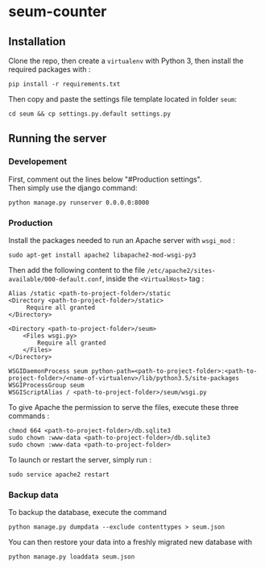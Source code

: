 # seum-counter

## Installation

Clone the repo, then create a `virtualenv` with Python 3, then install the required packages with :

    pip install -r requirements.txt

Then copy and paste the settings file template located in folder `seum`:
```
cd seum && cp settings.py.default settings.py
```

## Running the server

### Developement

First, comment out the lines below "#Production settings".  
Then simply use the django command:

    python manage.py runserver 0.0.0.0:8000

### Production

Install the packages needed to run an Apache server with `wsgi_mod` :

    sudo apt-get install apache2 libapache2-mod-wsgi-py3

Then add the following content to the file `/etc/apache2/sites-available/000-default.conf`, inside the `<VirtualHost>` tag :

    Alias /static <path-to-project-folder>/static
    <Directory <path-to-project-folder>/static>
         Require all granted
    </Directory>

    <Directory <path-to-project-folder>/seum>
        <Files wsgi.py>
            Require all granted
        </Files>
    </Directory>

    WSGIDaemonProcess seum python-path=<path-to-project-folder>:<path-to-project-folder>/<name-of-virtualenv>/lib/python3.5/site-packages
    WSGIProcessGroup seum
    WSGIScriptAlias / <path-to-project-folder>/seum/wsgi.py

To give Apache the permission to serve the files, execute these three commands :

    chmod 664 <path-to-project-folder>/db.sqlite3
    sudo chown :www-data <path-to-project-folder>/db.sqlite3
    sudo chown :www-data <path-to-project-folder>

To launch or restart the server, simply run :

    sudo service apache2 restart

### Backup data

To backup the database, execute the command

    python manage.py dumpdata --exclude contenttypes > seum.json

You can then restore your data into a freshly migrated new database with

    python manage.py loaddata seum.json

